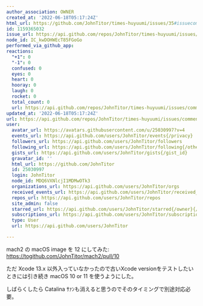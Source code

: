 ```yaml
---
author_association: OWNER
created_at: '2022-06-18T05:17:24Z'
html_url: https://github.com/JohnTitor/times-huyuumi/issues/35#issuecomment-1159365032
id: 1159365032
issue_url: https://api.github.com/repos/JohnTitor/times-huyuumi/issues/35
node_id: IC_kwDOHWEcT85FGoGo
performed_via_github_app: 
reactions:
  "+1": 0
  "-1": 0
  confused: 0
  eyes: 0
  heart: 0
  hooray: 0
  laugh: 0
  rocket: 0
  total_count: 0
  url: https://api.github.com/repos/JohnTitor/times-huyuumi/issues/comments/1159365032/reactions
updated_at: '2022-06-18T05:17:24Z'
url: https://api.github.com/repos/JohnTitor/times-huyuumi/issues/comments/1159365032
user:
  avatar_url: https://avatars.githubusercontent.com/u/25030997?v=4
  events_url: https://api.github.com/users/JohnTitor/events{/privacy}
  followers_url: https://api.github.com/users/JohnTitor/followers
  following_url: https://api.github.com/users/JohnTitor/following{/other_user}
  gists_url: https://api.github.com/users/JohnTitor/gists{/gist_id}
  gravatar_id: ''
  html_url: https://github.com/JohnTitor
  id: 25030997
  login: JohnTitor
  node_id: MDQ6VXNlcjI1MDMwOTk3
  organizations_url: https://api.github.com/users/JohnTitor/orgs
  received_events_url: https://api.github.com/users/JohnTitor/received_events
  repos_url: https://api.github.com/users/JohnTitor/repos
  site_admin: false
  starred_url: https://api.github.com/users/JohnTitor/starred{/owner}{/repo}
  subscriptions_url: https://api.github.com/users/JohnTitor/subscriptions
  type: User
  url: https://api.github.com/users/JohnTitor

---
```

mach2 の macOS image を 12 にしてみた: https://togithub.com/JohnTitor/mach2/pull/10

ただ Xcode 13.x 以外入っていなかったので古いXcode versionをテストしたいときには引き続き macOS 10 or 11 を使うようにした。

しばらくしたら Catalina ｻｧﾝも消えると思うのでそのタイミングで別途対応必要。
